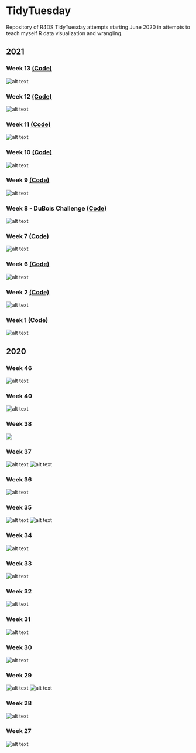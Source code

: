 # TidyTuesday

Repository of R4DS TidyTuesday attempts starting June 2020 in attempts to teach myself R data visualization and wrangling. 


## 2021
### Week 13 [(Code)](https://github.com/tessaeagle/TidyTuesday/blob/master/2021/3_23_21.R)
![alt text](https://github.com/tessaeagle/TidyTuesday/blob/master/2021/3_23_21.gif "")

### Week 12 [(Code)](https://github.com/tessaeagle/TidyTuesday/blob/master/2021/3_16_21.R)
![alt text](https://github.com/tessaeagle/TidyTuesday/blob/master/2021/3_16_21.png "A plot inspired by Atari breakout with rows of boxes on the top for each month of the year between 2012 and 2020. Each row of tiles is a year and each tile is a month. Each tile is filled to indicate the game that month that had the highest number of players playing the game at the same time (peak players). Dot 2 had the most months with the max peak players, at 68 months. The highest peak player count was over 3 million in January 2018 for PlayerUnknown's Battleground.")

### Week 11 [(Code)](https://github.com/tessaeagle/TidyTuesday/blob/master/2021/3_9_21.R)
![alt text](https://github.com/tessaeagle/TidyTuesday/blob/master/2021/3_9_21.png "Week11_21")

### Week 10 [(Code)](https://github.com/tessaeagle/TidyTuesday/blob/master/2021/3_2_21.R)
![alt text](https://github.com/tessaeagle/TidyTuesday/blob/master/2021/3_2_21.png "A stream graph depicting characteristics of Superbowl ads from 2000-2020, including: animals, celebrity, danger, funny, patriotic, showing the product quickly, and sex. Each characteristic is indicated in a shade of red/orange on a navy background. Funny commercials make up a large proportion, same with quick product placement")

### Week 9 [(Code)](https://github.com/tessaeagle/TidyTuesday/blob/master/2021/2_23_21.R)
![alt text](https://github.com/tessaeagle/TidyTuesday/blob/master/2021/2_23_21.png "Week9_21")

### Week 8 - DuBois Challenge [(Code)](https://github.com/tessaeagle/TidyTuesday/blob/master/2021/2_16_21.R)
![alt text](https://github.com/tessaeagle/TidyTuesday/blob/master/2021/2_16_21.png "Week8_21")

### Week 7 [(Code)](https://github.com/tessaeagle/TidyTuesday/blob/master/2021/2_9_21.R)
![alt text](https://github.com/tessaeagle/TidyTuesday/blob/master/2021/2_9_21_no_labels.jpg "Week7_21")

### Week 6 [(Code)](https://github.com/tessaeagle/TidyTuesday/blob/master/2021/2_2_21.R)
![alt text](https://github.com/tessaeagle/TidyTuesday/blob/master/2021/2_2_21.png "Week6_21")

### Week 2 [(Code)](https://github.com/tessaeagle/TidyTuesday/blob/master/2021/1_12_21.R)
![alt text](https://github.com/tessaeagle/TidyTuesday/blob/master/2021/1_12_21.png "Week2_21")

### Week 1 [(Code)](https://github.com/tessaeagle/TidyTuesday/blob/master/2021/1_5_21.R)
![alt text](https://github.com/tessaeagle/TidyTuesday/blob/master/2021/1_5.png "Week1_21")

## 2020
### Week 46
![alt text](https://github.com/tessaeagle/TidyTuesday/blob/master/2020/11_10.png "Week46")

### Week 40
![alt text](https://github.com/tessaeagle/TidyTuesday/blob/master/2020/9_29.png "Week40")

### Week 38
![](https://github.com/tessaeagle/TidyTuesday/blob/master/2020/9_15_gif.gif)

### Week 37
![alt text](https://github.com/tessaeagle/TidyTuesday/blob/master/2020/9_8.png "Week37_frame")
![alt text](https://github.com/tessaeagle/TidyTuesday/blob/master/2020/9_8_ii.png "Week37_frameless")

### Week 36
![alt text](https://github.com/tessaeagle/TidyTuesday/blob/master/2020/9_1.png "Week36")

### Week 35
![alt text](https://github.com/tessaeagle/TidyTuesday/blob/master/2020/8_25_wordcloud.png "Week35_Chopped")
![alt text](https://github.com/tessaeagle/TidyTuesday/blob/master/2020/8_25_Lollipop.png "Week35_Lollipop")

### Week 34
![alt text](https://github.com/tessaeagle/TidyTuesday/blob/master/2020/8_18.png "Week34")

### Week 33
![alt text](https://github.com/tessaeagle/TidyTuesday/blob/master/2020/8_11.png "Week33")

### Week 32
![alt text](https://github.com/tessaeagle/TidyTuesday/blob/master/2020/8_4.png "Week32")

### Week 31
![alt text](https://github.com/tessaeagle/TidyTuesday/blob/master/2020/7_28.png "Week31")

### Week 30
![alt text](https://github.com/tessaeagle/TidyTuesday/blob/master/2020/7_21.png "Week30")

### Week 29
![alt text](https://github.com/tessaeagle/TidyTuesday/blob/master/2020/7_14_plot.png "Week29")
![alt text](https://github.com/tessaeagle/TidyTuesday/blob/master/2020/7_14_plot4.png "Week29")

### Week 28
![alt text](https://github.com/tessaeagle/TidyTuesday/blob/master/2020/7_7_plot.png "Week28")

### Week 27
![alt text](https://github.com/tessaeagle/TidyTuesday/blob/master/2020/6_30_Chart.png "Week27")





